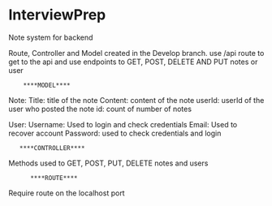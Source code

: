 # InterviewPrep
Note system for backend

Route, Controller and Model created in the Develop branch.
use /api route to get to the api and
use endpoints to GET, POST, DELETE AND PUT notes or user




        ****MODEL****
Note:
Title: title of the note
Content: content of the note
userId: userId of the user who posted the note
id: count of number of notes

User:
Username: Used to login and check credentials
Email: Used to recover account
Password: used to check credentials and login

       ****CONTROLLER**** 
Methods used to GET, POST, PUT, DELETE notes and users

          ****ROUTE****
Require route on the localhost port
